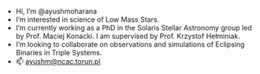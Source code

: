 - Hi, I’m @ayushmoharana
- I’m interested in science of Low Mass Stars.
- I’m currently working as a PhD in the Solaris Stellar Astronomy group led by Prof. Maciej Konacki. 
  I am supervised by Prof. Krzystof Hełminiak.
- I’m looking to collaborate on observations and simulations of Eclipsing Binaries in Triple Systems.
- 📫 ayushm@ncac.torun.pl

<!---
ayushmoharana/ayushmoharana is a ✨ special ✨ repository because its `README.md` (this file) appears on your GitHub profile.
You can click the Preview link to take a look at your changes.
--->
